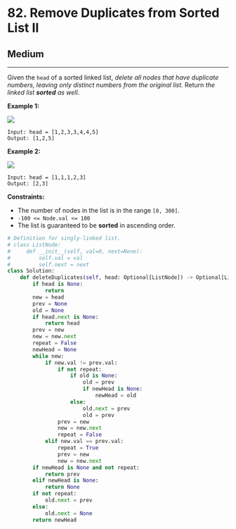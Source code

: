 # 82. Remove Duplicates from Sorted List II

## Medium

***

Given the `head` of a sorted linked list, _delete all nodes that have duplicate numbers, leaving only distinct numbers from the original list_. Return _the linked list **sorted** as well_.

&#x20;

**Example 1:**

![](https://assets.leetcode.com/uploads/2021/01/04/linkedlist1.jpg)

```
Input: head = [1,2,3,3,4,4,5]
Output: [1,2,5]
```

**Example 2:**

![](https://assets.leetcode.com/uploads/2021/01/04/linkedlist2.jpg)

```
Input: head = [1,1,1,2,3]
Output: [2,3]
```

&#x20;

**Constraints:**

* The number of nodes in the list is in the range `[0, 300]`.
* `-100 <= Node.val <= 100`
* The list is guaranteed to be **sorted** in ascending order.

```python
# Definition for singly-linked list.
# class ListNode:
#     def __init__(self, val=0, next=None):
#         self.val = val
#         self.next = next
class Solution:
    def deleteDuplicates(self, head: Optional[ListNode]) -> Optional[ListNode]:
        if head is None:
            return
        new = head
        prev = None
        old = None
        if head.next is None:
            return head
        prev = new
        new = new.next
        repeat = False
        newHead = None
        while new:
            if new.val != prev.val:
                if not repeat:
                    if old is None:
                        old = prev
                        if newHead is None:
                            newHead = old
                    else:
                        old.next = prev
                        old = prev
                prev = new
                new = new.next
                repeat = False
            elif new.val == prev.val:
                repeat = True
                prev = new
                new = new.next
        if newHead is None and not repeat:
            return prev
        elif newHead is None:
            return None
        if not repeat:
            old.next = prev
        else:
            old.next = None
        return newHead
```

